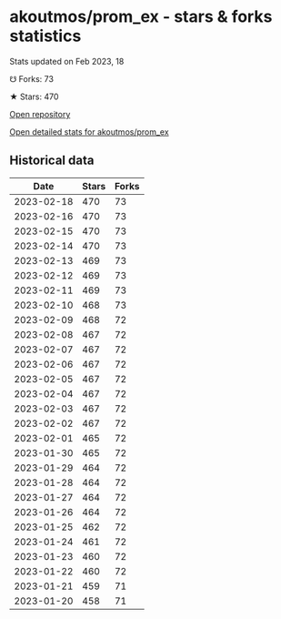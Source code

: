 # akoutmos/prom_ex - stars & forks statistics

Stats updated on Feb 2023, 18

☋ Forks: 73

★ Stars: 470

[Open repository](https://github.com/akoutmos/prom_ex)

[Open detailed stats for akoutmos/prom_ex](https://reviewgithub.com/rep/akoutmos/prom_ex)

## Historical data
| Date | Stars | Forks |
|------|-------|-------|
| 2023-02-18 | 470 | 73 | 
| 2023-02-16 | 470 | 73 | 
| 2023-02-15 | 470 | 73 | 
| 2023-02-14 | 470 | 73 | 
| 2023-02-13 | 469 | 73 | 
| 2023-02-12 | 469 | 73 | 
| 2023-02-11 | 469 | 73 | 
| 2023-02-10 | 468 | 73 | 
| 2023-02-09 | 468 | 72 | 
| 2023-02-08 | 467 | 72 | 
| 2023-02-07 | 467 | 72 | 
| 2023-02-06 | 467 | 72 | 
| 2023-02-05 | 467 | 72 | 
| 2023-02-04 | 467 | 72 | 
| 2023-02-03 | 467 | 72 | 
| 2023-02-02 | 467 | 72 | 
| 2023-02-01 | 465 | 72 | 
| 2023-01-30 | 465 | 72 | 
| 2023-01-29 | 464 | 72 | 
| 2023-01-28 | 464 | 72 | 
| 2023-01-27 | 464 | 72 | 
| 2023-01-26 | 464 | 72 | 
| 2023-01-25 | 462 | 72 | 
| 2023-01-24 | 461 | 72 | 
| 2023-01-23 | 460 | 72 | 
| 2023-01-22 | 460 | 72 | 
| 2023-01-21 | 459 | 71 | 
| 2023-01-20 | 458 | 71 | 

